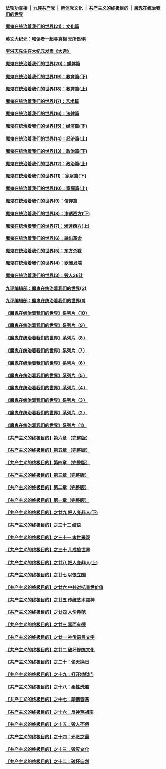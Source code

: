 ####  [法轮功真相](../../../../basic/blob/master/README.md?t=01272331) &nbsp;|&nbsp; [九评共产党](../../../../9ping.md/blob/master/README.md?t=01272331) &nbsp;|&nbsp; [解体党文化](../../../../jtdwh.md/blob/master/README.md?t=01272331)  &nbsp;|&nbsp; [共产主义的终极目的](../../../../gczydzjmd.md/blob/master/README.md?t=01272331) &nbsp;|&nbsp; [魔鬼在统治我们的世界](../../../../mgztzwmdsj.md/blob/master/README.md?t=01272331) 

#### [魔鬼在统治着我们的世界(21)：文化篇](../pages/nsc422/n10597706.md?t=01272331) 

#### [英文大纪元：和读者一起寻真相 无所畏惧](../pages/nsc422/n12542027.md?t=01272331) 

#### [李洪志先生在大纪元发表《大选》](../pages/nsc422/n12534746.md?t=01272331) 

#### [魔鬼在统治着我们的世界(20)：媒体篇](../pages/nsc422/n10586579.md?t=01272331) 

#### [魔鬼在统治着我们的世界(19)：教育篇(下)](../pages/nsc422/n10564808.md?t=01272331) 

#### [魔鬼在统治着我们的世界(18)：教育篇(上)](../pages/nsc422/n10526970.md?t=01272331) 

#### [魔鬼在统治着我们的世界(17)：艺术篇](../pages/nsc422/n10499093.md?t=01272331) 

#### [魔鬼在统治着我们的世界(16)：法律篇](../pages/nsc422/n10485969.md?t=01272331) 

#### [魔鬼在统治着我们的世界(15)：经济篇(下)](../pages/nsc422/n10469975.md?t=01272331) 

#### [魔鬼在统治着我们的世界(14)：经济篇(上)](../pages/nsc422/n10457370.md?t=01272331) 

#### [魔鬼在统治着我们的世界(13)：政治篇(下)](../pages/nsc422/n10448270.md?t=01272331) 

#### [魔鬼在统治着我们的世界(12)：政治篇(上)](../pages/nsc422/n10444576.md?t=01272331) 

#### [魔鬼在统治着我们的世界(11)：家庭篇(下)](../pages/nsc422/n10440961.md?t=01272331) 

#### [魔鬼在统治着我们的世界(10)：家庭篇(上)](../pages/nsc422/n10435448.md?t=01272331) 

#### [魔鬼在统治着我们的世界(9)：信仰篇](../pages/nsc422/n10432159.md?t=01272331) 

#### [魔鬼在统治着我们的世界(8)：渗透西方(下)](../pages/nsc422/n10429603.md?t=01272331) 

#### [魔鬼在统治着我们的世界(7)：渗透西方(上)](../pages/nsc422/n10426013.md?t=01272331) 

#### [魔鬼在统治着我们的世界(6)：输出革命](../pages/nsc422/n10421536.md?t=01272331) 

#### [魔鬼在统治着我们的世界(5)：东方杀戮](../pages/nsc422/n10417707.md?t=01272331) 

#### [魔鬼在统治着我们的世界(4)：欧洲发端](../pages/nsc422/n10414890.md?t=01272331) 

#### [魔鬼在统治着我们的世界(3)：毁人36计](../pages/nsc422/n10411583.md?t=01272331) 

#### [九评编辑部：魔鬼在统治着我们的世界(2)](../pages/nsc422/n10410036.md?t=01272331) 

#### [九评编辑部：魔鬼在统治着我们的世界(1)](../pages/nsc422/n10406825.md?t=01272331) 

#### [《魔鬼在统治着我们的世界》系列片（10）](../pages/nsc422/n12292670.md?t=01272331) 

#### [《魔鬼在统治着我们的世界》系列片（9）](../pages/nsc422/n12290859.md?t=01272331) 

#### [《魔鬼在统治着我们的世界》系列片（8）](../pages/nsc422/n12287445.md?t=01272331) 

#### [《魔鬼在统治着我们的世界》系列片（7）](../pages/nsc422/n12283425.md?t=01272331) 

#### [《魔鬼在统治着我们的世界》系列片（6）](../pages/nsc422/n12282314.md?t=01272331) 

#### [《魔鬼在统治着我们的世界》系列片（5）](../pages/nsc422/n12281419.md?t=01272331) 

#### [《魔鬼在统治着我们的世界》系列片（4）](../pages/nsc422/n12274024.md?t=01272331) 

#### [《魔鬼在统治着我们的世界》系列片（3）](../pages/nsc422/n12271322.md?t=01272331) 

#### [《魔鬼在统治着我们的世界》系列片（2）](../pages/nsc422/n12269049.md?t=01272331) 

#### [《魔鬼在统治着我们的世界》系列片（1）](../pages/nsc422/n12267575.md?t=01272331) 

#### [【共产主义的终极目的】第六章 （完整版）](../pages/nsc422/n11428913.md?t=01272331) 

#### [【共产主义的终极目的】第五章 （完整版）](../pages/nsc422/n11428912.md?t=01272331) 

#### [【共产主义的终极目的】第四章 （完整版）](../pages/nsc422/n11428907.md?t=01272331) 

#### [【共产主义的终极目的】第三章（完整版）](../pages/nsc422/n11428848.md?t=01272331) 

#### [【共产主义的终极目的】第二章（完整版）](../pages/nsc422/n11428831.md?t=01272331) 

#### [【共产主义的终极目的】第一章（完整版）](../pages/nsc422/n11417651.md?t=01272331) 

#### [【共产主义的终极目的】之廿九 把人变非人(下)](../pages/nsc422/n11344140.md?t=01272331) 

#### [【共产主义的终极目的】之三十二 结语](../pages/nsc422/n11360535.md?t=01272331) 

#### [【共产主义的终极目的】之三十一 末世景观](../pages/nsc422/n11351129.md?t=01272331) 

#### [【共产主义的终极目的】之三十 几成狼世界](../pages/nsc422/n11348280.md?t=01272331) 

#### [【共产主义的终极目的】之廿八 把人变非人(上)](../pages/nsc422/n11340492.md?t=01272331) 

#### [【共产主义的终极目的】之廿七 以恨立国](../pages/nsc422/n11336944.md?t=01272331) 

#### [【共产主义的终极目的】之廿六 中共对抗普世价值](../pages/nsc422/n11324785.md?t=01272331) 

#### [【共产主义的终极目的】之廿五 传统艺术颂神](../pages/nsc422/n11296396.md?t=01272331) 

#### [【共产主义的终极目的】之廿四 人伦典范](../pages/nsc422/n11296397.md?t=01272331) 

#### [【共产主义的终极目的】之廿三 富而有德](../pages/nsc422/n11283598.md?t=01272331) 

#### [【共产主义的终极目的】之廿一 神传语言文字](../pages/nsc422/n11263265.md?t=01272331) 

#### [【共产主义的终极目的】之廿二 破坏修炼文化](../pages/nsc422/n11245728.md?t=01272331) 

#### [【共产主义的终极目的】之二十：偷天换日](../pages/nsc422/n11238846.md?t=01272331) 

#### [【共产主义的终极目的】之十九：打开地狱门](../pages/nsc422/n11206376.md?t=01272331) 

#### [【共产主义的终极目的】之十八：柔性洗脑](../pages/nsc422/n11199994.md?t=01272331) 

#### [【共产主义的终极目的】之十七：颠倒善恶](../pages/nsc422/n11179782.md?t=01272331) 

#### [【共产主义的终极目的】之十六：反神骂祖宗](../pages/nsc422/n11166798.md?t=01272331) 

#### [【共产主义的终极目的】之十五：毁人不倦](../pages/nsc422/n11166792.md?t=01272331) 

#### [【共产主义的终极目的】之十四：邪恶之最](../pages/nsc422/n11150249.md?t=01272331) 

#### [【共产主义的终极目的】之十三：毁灭文化](../pages/nsc422/n11135227.md?t=01272331) 

#### [【共产主义的终极目的】之十二：破坏自然](../pages/nsc422/n11135214.md?t=01272331) 

